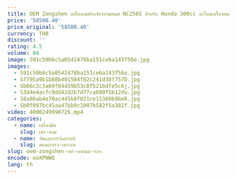 ```yaml
---
title: OEM Zongshen เครื่องยนต์รถจักรยานยนต์ NC250S สําหรับ Honda 300cc อะไหล่เครื่องยนต์ Zongshen
price: '58500.40'
price_original: '58500.40'
currency: THB
discount: ''
rating: 4.5
volume: 84
image: S91c50b6c5a0542478ba151ce6a143f56o.jpg
images:
  - S91c50b6c5a0542478ba151ce6a143f56o.jpg
  - Sf795a9b1b88b401584f02c241d30f757D.jpg
  - Sb66c2c3a69f04459b53c8f521bdfe5c6j.jpg
  - S3d4e4acfc9dd42d2b7d77ca680f5b12du.jpg
  - S8a86ab4e70ac445b8f021ce15360b9beR.jpg
  - Sb0f097bc45aa47bb9c1007b582f5a382f.jpg
video: 4000249990726.mp4
categories:
  - name: เครื่องมือ
    slug: เคร-องม
  - name: วัดและการวิเคราะห์
    slug: ดและการว-เคราะห
slug: oem-zongshen-เคร-องยนต-รถจ
encode: ooXPNWQ
lang: th
---
```

  